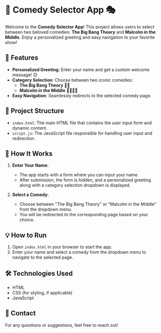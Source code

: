 # 🌟 Comedy Selector App 🎭

Welcome to the **Comedy Selector App**! This project allows users to select between two beloved comedies: **The Big Bang Theory** and **Malcolm in the Middle**. Enjoy a personalized greeting and easy navigation to your favorite show!

## 🚀 Features

- **Personalized Greeting**: Enter your name and get a custom welcome message! 😊
- **Category Selection**: Choose between two iconic comedies:
  - **The Big Bang Theory** 🧑‍🔬
  - **Malcolm in the Middle** 👨‍👩‍👦‍👦
- **Easy Navigation**: Seamlessly redirects to the selected comedy page.

## 📂 Project Structure

- `index.html`: The main HTML file that contains the user input form and dynamic content.
- `script.js`: The JavaScript file responsible for handling user input and redirection.

## 📜 How It Works

1. **Enter Your Name**:
   - The app starts with a form where you can input your name.
   - After submission, the form is hidden, and a personalized greeting along with a category selection dropdown is displayed.

2. **Select a Comedy**:
   - Choose between "The Big Bang Theory" or "Malcolm in the Middle" from the dropdown menu.
   - You will be redirected to the corresponding page based on your choice.

## 💡 How to Run

1. Open `index.html` in your browser to start the app.
2. Enter your name and select a comedy from the dropdown menu to navigate to the selected page.

## 🛠️ Technologies Used

- HTML
- CSS (for styling, if applicable)
- JavaScript

## 📧 Contact

For any questions or suggestions, feel free to reach out!
